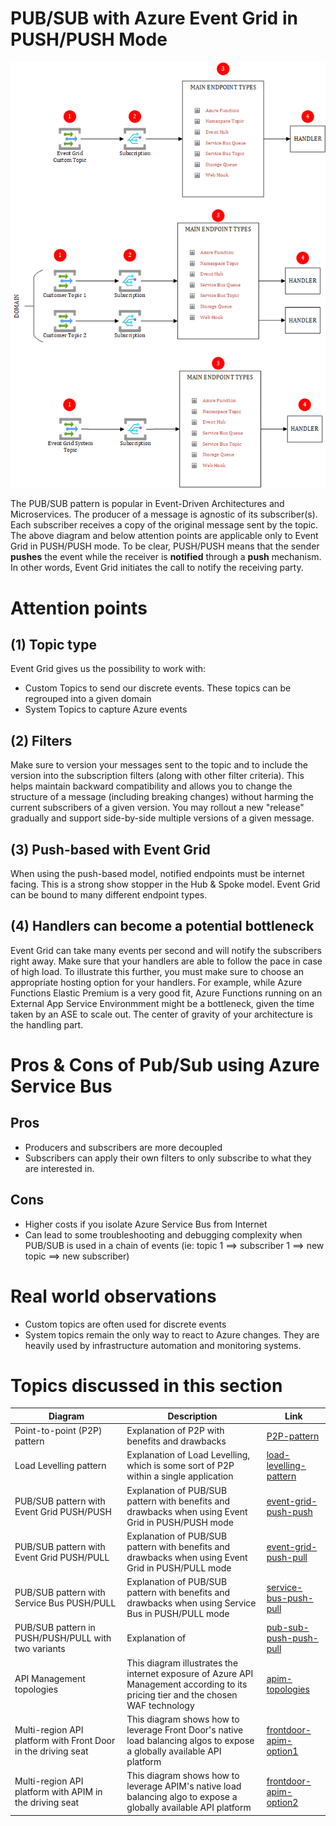 # PUB/SUB with Azure Event Grid in PUSH/PUSH Mode
![pub-sub-servicebus](../../images/pubsubeventgridpush.png)

The PUB/SUB pattern is popular in Event-Driven Architectures and Microservices. The producer of a message is agnostic of its subscriber(s). Each subscriber receives a copy of the original message sent by the topic. The above diagram and below attention points are applicable only to Event Grid in PUSH/PUSH mode. To be clear, PUSH/PUSH means that the sender **pushes** the event while the receiver is **notified** through a **push** mechanism. In other words, Event Grid initiates the call to notify the receiving party.

# Attention points
## (1) Topic type
Event Grid gives us the possibility to work with:

- Custom Topics to send our discrete events. These topics can be regrouped into a given domain
- System Topics to capture Azure events

## (2) Filters
Make sure to version your messages sent to the topic and to include the version into the subscription filters (along with other filter criteria). This helps maintain backward compatibility and allows you to change the structure of a message (including breaking changes) without harming the current subscribers of a given version. You may rollout a new "release" gradually and support side-by-side multiple versions of a given message.

## (3) Push-based with Event Grid
When using the push-based model, notified endpoints must be internet facing. This is a strong show stopper in the Hub & Spoke model. Event Grid can be bound to many different endpoint types. 

## (4) Handlers can become a potential bottleneck
Event Grid can take many events per second and will notify the subscribers right away. Make sure that your handlers are able to follow the pace in case of high load. To illustrate this further, you must make sure to choose an appropriate hosting option for your handlers. For example, while Azure Functions Elastic Premium is a very good fit, Azure Functions running on an External App Service Environmment might be a bottleneck, given the time taken by an ASE to scale out. The center of gravity of your architecture is the handling part.

# Pros & Cons of Pub/Sub using Azure Service Bus

## Pros

- Producers and subscribers are more decoupled
- Subscribers can apply their own filters to only subscribe to what they are interested in.

## Cons

- Higher costs if you isolate Azure Service Bus from Internet
- Can lead to some troubleshooting and debugging complexity when PUB/SUB is used in a chain of events (ie: topic 1 ==> subscriber 1 ==> new topic ==> new subscriber)

# Real world observations

- Custom topics are often used for discrete events
- System topics remain the only way to react to Azure changes. They are heavily used by infrastructure automation and monitoring systems.

# Topics discussed in this section

| Diagram | Description |Link
| ----------- | ----------- | ----------- |
| Point-to-point (P2P) pattern | Explanation of P2P with benefits and drawbacks|[P2P-pattern](./patterns/event-driven-and-messaging-architecture/point-to-point.md) |
| Load Levelling pattern | Explanation of Load Levelling, which is some sort of P2P within a single application|[load-levelling-pattern](./patterns/event-driven-and-messaging-architecture/load-levelling.md) |
| PUB/SUB pattern with Event Grid PUSH/PUSH| Explanation of PUB/SUB pattern with benefits and drawbacks when using Event Grid in PUSH/PUSH mode|[event-grid-push-push](./patterns/event-driven-and-messaging-architecture/pub-sub-event-grid.md) |
| PUB/SUB pattern with Event Grid PUSH/PULL| Explanation of PUB/SUB pattern with benefits and drawbacks when using Event Grid in PUSH/PULL mode|[event-grid-push-pull](./patterns/event-driven-and-messaging-architecture/pub-sub-event-grid-pull.md) |
| PUB/SUB pattern with Service Bus PUSH/PULL| Explanation of PUB/SUB pattern with benefits and drawbacks when using Service Bus in PUSH/PULL mode|[service-bus-push-pull](./patterns/event-driven-and-messaging-architecture/pub-sub-servicebus.md) |
| PUB/SUB pattern in PUSH/PUSH/PULL with two variants| Explanation of |[pub-sub-push-push-pull](./patterns/event-driven-and-messaging-architecture/pub-sub-push-push-pull.md) |
| API Management topologies | This diagram illustrates the internet exposure of Azure API Management according to its pricing tier and the chosen WAF technology|[apim-topologies](./api%20management/topologies.md) |
| Multi-region API platform with Front Door in the driving seat| This diagram shows how to leverage Front Door's native load balancing algos to expose a globally available API platform|[frontdoor-apim-option1](./api%20management/multi-region-setup/frontdoorapim1.md) |
| Multi-region API platform with APIM in the driving seat| This diagram shows how to leverage APIM's native load balancing algo to expose a globally available API platform|[frontdoor-apim-option2](./api%20management/multi-region-setup/frontdoorapim2.md) |